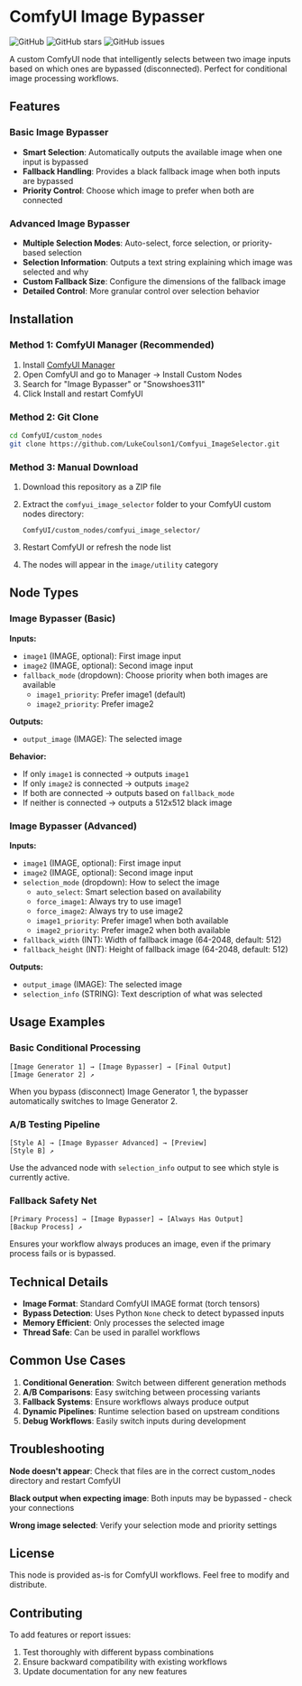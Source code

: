# ComfyUI Image Bypasser

![GitHub](https://img.shields.io/github/license/LukeCoulson1/Comfyui_ImageSelector)
![GitHub stars](https://img.shields.io/github/stars/LukeCoulson1/Comfyui_ImageSelector)
![GitHub issues](https://img.shields.io/github/issues/LukeCoulson1/Comfyui_ImageSelector)

A custom ComfyUI node that intelligently selects between two image inputs based on which ones are bypassed (disconnected). Perfect for conditional image processing workflows.

## Features

### Basic Image Bypasser
- **Smart Selection**: Automatically outputs the available image when one input is bypassed
- **Fallback Handling**: Provides a black fallback image when both inputs are bypassed
- **Priority Control**: Choose which image to prefer when both are connected

### Advanced Image Bypasser
- **Multiple Selection Modes**: Auto-select, force selection, or priority-based selection
- **Selection Information**: Outputs a text string explaining which image was selected and why
- **Custom Fallback Size**: Configure the dimensions of the fallback image
- **Detailed Control**: More granular control over selection behavior

## Installation

### Method 1: ComfyUI Manager (Recommended)
1. Install [ComfyUI Manager](https://github.com/ltdrdata/ComfyUI-Manager)
2. Open ComfyUI and go to Manager → Install Custom Nodes
3. Search for "Image Bypasser" or "Snowshoes311"
4. Click Install and restart ComfyUI

### Method 2: Git Clone
```bash
cd ComfyUI/custom_nodes
git clone https://github.com/LukeCoulson1/Comfyui_ImageSelector.git
```

### Method 3: Manual Download
1. Download this repository as a ZIP file
2. Extract the `comfyui_image_selector` folder to your ComfyUI custom nodes directory:
   ```
   ComfyUI/custom_nodes/comfyui_image_selector/
   ```

3. Restart ComfyUI or refresh the node list

3. The nodes will appear in the `image/utility` category

## Node Types

### Image Bypasser (Basic)

**Inputs:**
- `image1` (IMAGE, optional): First image input
- `image2` (IMAGE, optional): Second image input  
- `fallback_mode` (dropdown): Choose priority when both images are available
  - `image1_priority`: Prefer image1 (default)
  - `image2_priority`: Prefer image2

**Outputs:**
- `output_image` (IMAGE): The selected image

**Behavior:**
- If only `image1` is connected → outputs `image1`
- If only `image2` is connected → outputs `image2`
- If both are connected → outputs based on `fallback_mode`
- If neither is connected → outputs a 512x512 black image

### Image Bypasser (Advanced)

**Inputs:**
- `image1` (IMAGE, optional): First image input
- `image2` (IMAGE, optional): Second image input
- `selection_mode` (dropdown): How to select the image
  - `auto_select`: Smart selection based on availability
  - `force_image1`: Always try to use image1
  - `force_image2`: Always try to use image2
  - `image1_priority`: Prefer image1 when both available
  - `image2_priority`: Prefer image2 when both available
- `fallback_width` (INT): Width of fallback image (64-2048, default: 512)
- `fallback_height` (INT): Height of fallback image (64-2048, default: 512)

**Outputs:**
- `output_image` (IMAGE): The selected image
- `selection_info` (STRING): Text description of what was selected

## Usage Examples

### Basic Conditional Processing
```
[Image Generator 1] → [Image Bypasser] → [Final Output]
[Image Generator 2] ↗
```
When you bypass (disconnect) Image Generator 1, the bypasser automatically switches to Image Generator 2.

### A/B Testing Pipeline
```
[Style A] → [Image Bypasser Advanced] → [Preview]
[Style B] ↗
```
Use the advanced node with `selection_info` output to see which style is currently active.

### Fallback Safety Net
```
[Primary Process] → [Image Bypasser] → [Always Has Output]
[Backup Process] ↗
```
Ensures your workflow always produces an image, even if the primary process fails or is bypassed.

## Technical Details

- **Image Format**: Standard ComfyUI IMAGE format (torch tensors)
- **Bypass Detection**: Uses Python `None` check to detect bypassed inputs
- **Memory Efficient**: Only processes the selected image
- **Thread Safe**: Can be used in parallel workflows

## Common Use Cases

1. **Conditional Generation**: Switch between different generation methods
2. **A/B Comparisons**: Easy switching between processing variants  
3. **Fallback Systems**: Ensure workflows always produce output
4. **Dynamic Pipelines**: Runtime selection based on upstream conditions
5. **Debug Workflows**: Easily switch inputs during development

## Troubleshooting

**Node doesn't appear**: Check that files are in the correct custom_nodes directory and restart ComfyUI

**Black output when expecting image**: Both inputs may be bypassed - check your connections

**Wrong image selected**: Verify your selection mode and priority settings

## License

This node is provided as-is for ComfyUI workflows. Feel free to modify and distribute.

## Contributing

To add features or report issues:
1. Test thoroughly with different bypass combinations
2. Ensure backward compatibility with existing workflows
3. Update documentation for any new features